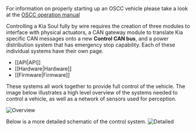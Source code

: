 For information on properly starting up an OSCC vehicle please take a look at the [OSCC operation manual](images/OSCCOperationManual.pdf)

Controlling a Kia Soul fully by wire requires the creation of three modules to interface with physical actuators, a CAN gateway module to translate Kia specific CAN messages onto a new **Control CAN bus**, and a power distribution system that has emergency stop capability. Each of these individual systems have their own page.

- [[API|API]]
- [[Hardware|Hardware]]
- [[Firmware|Firmware]]

These systems all work together to provide full control of the vehicle. The image below illustrates a high level overview of the systems needed to control a vehicle, as well as a network of sensors used for perception.

![Overview](images/system/system_overview.png)




Below is a more detailed schematic of the control system.
![Detailed](images/system/system_schematic.png)
